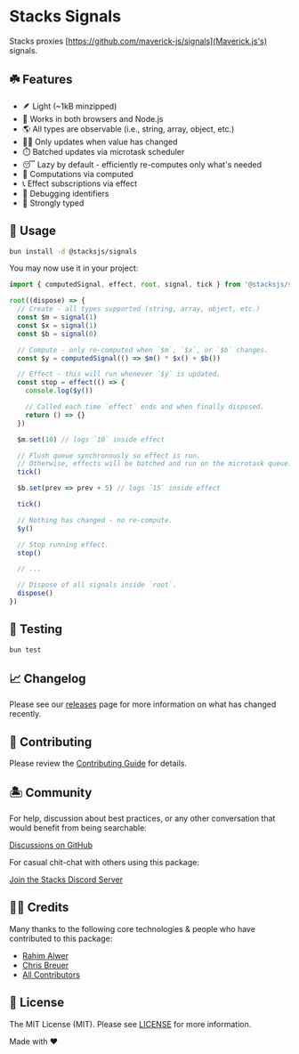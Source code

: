 # Stacks Signals

Stacks proxies [https://github.com/maverick-js/signals](Maverick.js's) signals.

## ☘️ Features

- 🪶 Light (~1kB minzipped)
- 💽 Works in both browsers and Node.js
- 🌎 All types are observable (i.e., string, array, object, etc.)
- 🕵️‍♀️ Only updates when value has changed
- ⏱️ Batched updates via microtask scheduler
- 😴 Lazy by default - efficiently re-computes only what's needed
- 🔬 Computations via computed
- 📞 Effect subscriptions via effect
- 🐛 Debugging identifiers
- 💪 Strongly typed

## 🤖 Usage

```bash
bun install -d @stacksjs/signals
```

You may now use it in your project:

```ts
import { computedSignal, effect, root, signal, tick } from '@stacksjs/signals'

root((dispose) => {
  // Create - all types supported (string, array, object, etc.)
  const $m = signal(1)
  const $x = signal(1)
  const $b = signal(0)

  // Compute - only re-computed when `$m`, `$x`, or `$b` changes.
  const $y = computedSignal(() => $m() * $x() + $b())

  // Effect - this will run whenever `$y` is updated.
  const stop = effect(() => {
    console.log($y())

    // Called each time `effect` ends and when finally disposed.
    return () => {}
  })

  $m.set(10) // logs `10` inside effect

  // Flush queue synchronously so effect is run.
  // Otherwise, effects will be batched and run on the microtask queue.
  tick()

  $b.set(prev => prev + 5) // logs `15` inside effect

  tick()

  // Nothing has changed - no re-compute.
  $y()

  // Stop running effect.
  stop()

  // ...

  // Dispose of all signals inside `root`.
  dispose()
})
```

## 🧪 Testing

```bash
bun test
```

## 📈 Changelog

Please see our [releases](https://github.com/stacksjs/stacks/releases) page for more information on what has changed recently.

## 🚜 Contributing

Please review the [Contributing Guide](https://github.com/stacksjs/contributing) for details.

## 🏝 Community

For help, discussion about best practices, or any other conversation that would benefit from being searchable:

[Discussions on GitHub](https://github.com/stacksjs/stacks/discussions)

For casual chit-chat with others using this package:

[Join the Stacks Discord Server](https://discord.ow3.org)

## 🙏🏼 Credits

Many thanks to the following core technologies & people who have contributed to this package:

- [Rahim Alwer](https://github.com/maverick-js/signals)
- [Chris Breuer](https://github.com/chrisbbreuer)
- [All Contributors](../../contributors)

## 📄 License

The MIT License (MIT). Please see [LICENSE](https://github.com/stacksjs/stacks/tree/main/LICENSE.md) for more information.

Made with ❤️
